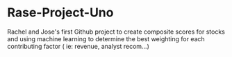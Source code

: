 # Rase-Project-Uno
Rachel and Jose's first Github project to create composite scores for stocks and using machine learning to determine the best weighting for each contributing factor ( ie: revenue, analyst recom...)
